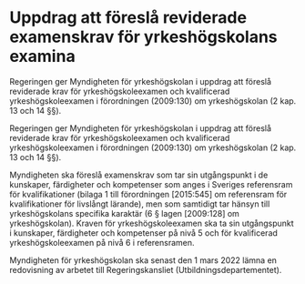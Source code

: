 # Uppdrag att föreslå reviderade examenskrav för yrkeshögskolans examina

Regeringen ger Myndigheten för yrkeshögskolan i uppdrag att föreslå reviderade krav för yrkeshögskoleexamen och kvalificerad yrkeshögskoleexamen i förordningen (2009:130) om yrkeshögskolan (2 kap. 13 och 14 §§).

Regeringen ger Myndigheten för yrkeshögskolan i uppdrag att föreslå reviderade krav för yrkeshögskoleexamen och kvalificerad yrkeshögskoleexamen i förordningen (2009:130) om yrkeshögskolan (2 kap. 13 och 14 §§).

Myndigheten ska föreslå examenskrav som tar sin utgångspunkt i de kunskaper, färdigheter och kompetenser som anges i Sveriges referensram för kvalifikationer (bilaga 1 till förordningen [2015:545] om referensram för kvalifikationer för livslångt lärande), men som samtidigt tar hänsyn till yrkeshögskolans specifika karaktär (6 § lagen [2009:128] om yrkeshögskolan). Kraven för yrkeshögskoleexamen ska ta sin utgångspunkt i kunskaper, färdigheter och kompetenser på nivå 5 och för kvalificerad yrkeshögskoleexamen på nivå 6 i referensramen.

Myndigheten för yrkeshögskolan ska senast den 1 mars 2022 lämna en redovisning av arbetet till Regeringskansliet (Utbildningsdepartementet).
